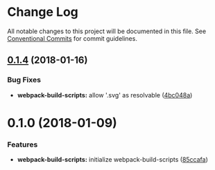 # Change Log

All notable changes to this project will be documented in this file.
See [Conventional Commits](https://conventionalcommits.org) for commit guidelines.

<a name="0.1.4"></a>
## [0.1.4](https://github.com/Clickopolis/clickopolis/compare/@clickopolis/webpack-build-scripts@0.1.3...@clickopolis/webpack-build-scripts@0.1.4) (2018-01-16)


### Bug Fixes

* **webpack-build-scripts:** allow '.svg' as resolvable ([4bc048a](https://github.com/Clickopolis/clickopolis/commit/4bc048a))




<a name="0.1.0"></a>
# 0.1.0 (2018-01-09)


### Features

* **webpack-build-scripts:** initialize webpack-build-scripts ([85ccafa](https://github.com/Clickopolis/clickopolis/commit/85ccafa))
